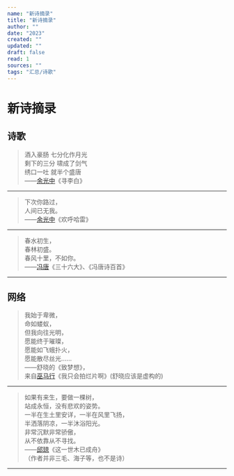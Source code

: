 ```yaml
---
name: "新诗摘录"
title: "新诗摘录"
author: ""
date: "2023"
created: ""
updated: ""
draft: false
read: 1
sources: ""
tags: "汇总/诗歌"
---
```


# 新诗摘录

## 诗歌

> 酒入豪肠 七分化作月光  
> 剩下的三分 啸成了剑气  
> 绣口一吐 就半个盛唐  
> ——[余光中](../wiki/余光中.md)《寻李白》  

---

> 下次你路过，  
> 人间已无我。  
> ——[余光中](../wiki/余光中.md)《欢呼哈雷》  

---

> 春水初生，  
> 春林初盛。  
> 春风十里，不如你。  
> ——[冯唐](../wiki/冯唐.md)《三十六大》、《冯唐诗百首》  

---

## 网络

> 我始于卑微，  
> 命如蝼蚁，  
> 但我向往光明，  
> 愿能终于璀璨，  
> 愿能如飞蛾扑火，  
> 愿能散尽丝光……  
> ——舒晓的《致梦想》，  
> 来自[巫马行](../wiki/巫马行.md)《我只会拍烂片啊》(舒晓应该是虚构的)  

---

> 如果有来生，要做一棵树，  
> 站成永恒，没有悲欢的姿势。  
> 一半在生土里安详，一半在风里飞扬，  
> 半洒落阴凉，一半沐浴阳光。  
> 非常沉默非常骄傲，  
> 从不依靠从不寻找。  
> ——[邱琼](../wiki/邱琼.md)《这一世木已成舟》  
> （作者并非三毛、海子等，也不是诗）  

---
